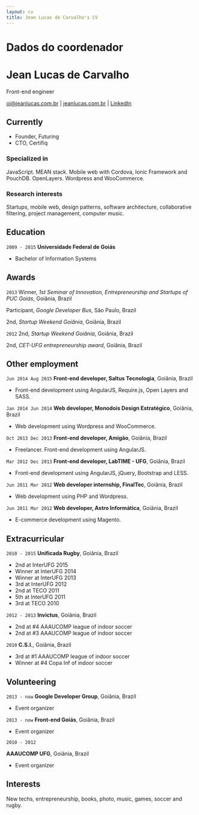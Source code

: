 ```yaml
---
layout: cv
title: Jean Lucas de Carvalho's CV
---
```

# Dados do coordenador

# Jean Lucas de Carvalho
Front-end engineer

<div id="webaddress">
<a href="oi@jeanlucas.com.br">oi@jeanlucas.com.br</a>
| <a href="http://www.jeanlucas.com.br">jeanlucas.com.br</a>
| <a href="https://br.linkedin.com/in/jeanlucasdecarvalho">LinkedIn</a>
</div>


## Currently

- Founder, Futuring
- CTO, Certifiq

### Specialized in

JavaScript. MEAN stack. Mobile web with Cordova, Ionic Framework and PouchDB. OpenLayers. Wordpress and WooCommerce.


### Research interests

Startups, mobile web, design patterns, software architecture, collaborative filtering, project management, computer music.


## Education

`2009 - 2015`
__Universidade Federal de Goiás__

- Bachelor of Information Systems



## Awards

`2013`
Winner, *1st Seminar of Innovation, Entrepreneurship and Startups of PUC Goiás*, Goiânia, Brazil

Participant, *Google Developer Bus*, São Paulo, Brazil

2nd, *Startup Weekend Goiânia*, Goiânia, Brazil

`2012`
2nd, *Startup Weekend Goiânia*, Goiânia, Brazil

2nd, *CET-UFG entrepreneurship award*, Goiânia, Brazil



## Other employment

`Jun 2014 Aug 2015`
__Front-end developer, Saltus Tecnologia__, Goiânia, Brazil

- Front-end development using AngularJS, Require.js, Open Layers and SASS.

`Jan 2014 Jun 2014`
__Web developer, Monodois Design Estratégico__, Goiânia, Brazil

- Web development using Wordpress and WooCommerce.

`Oct 2013 Dec 2013`
__Front-end developer, Amigão__, Goiânia, Brazil

- Freelancer. Front-end development using AngularJS.

`Mar 2012 Dec 2013`
__Front-end developer, LabTIME - UFG__, Goiânia, Brazil

- Front-end development using AngularJS, jQuery, Bootstrap and LESS.

`Jun 2011 Mar 2012`
__Web developer internship, FinalTec__, Goiânia, Brazil

- Web development using PHP and Wordpress.

`Jun 2011 Mar 2012`
__Web developer, Astro Informática__, Goiânia, Brazil

- E-commerce development using Magento.



## Extracurricular

`2010 - 2015`
__Unificada Rugby__, Goiânia, Brazil

- 2nd at InterUFG 2015
- Winner at InterUFG 2014
- Winner at InterUFG 2013
- 3rd at InterUFG 2012
- 2nd at TECO 2011
- 5th at InterUFG 2011
- 3rd at TECO 2010

`2012 - 2013`
__Invictus__, Goiânia, Brazil

- 2nd at #4 AAAUCOMP league of indoor soccer
- 2nd at #3 AAAUCOMP league of indoor soccer

`2010`
__C.S.I.__, Goiânia, Brazil

- 3rd at #1 AAAUCOMP league of indoor soccer
- Winner at #4 Copa Inf of indoor soccer


## Volunteering

`2013 - now`
__Google Developer Group__, Goiânia, Brazil

- Event organizer

`2013 - now`
__Front-end Goiás__, Goiânia, Brazil

- Event organizer

`2010 - 2012`

__AAAUCOMP UFG__, Goiânia, Brazil

- Event organizer

## Interests

New techs, entrepreneurship, books, photo, music, games, soccer and rugby.

<!-- ### Footer

Last updated: May 2013 -->


